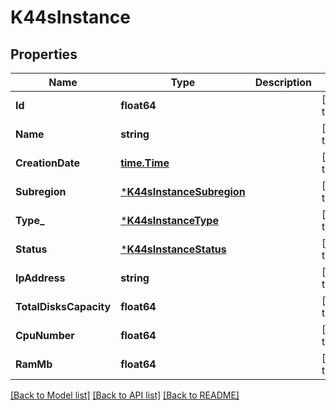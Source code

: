 # K44sInstance

## Properties
Name | Type | Description | Notes
------------ | ------------- | ------------- | -------------
**Id** | **float64** |  | [default to null]
**Name** | **string** |  | [default to null]
**CreationDate** | [**time.Time**](time.Time.md) |  | [default to null]
**Subregion** | [***K44sInstanceSubregion**](K44sInstanceSubregion.md) |  | [default to null]
**Type_** | [***K44sInstanceType**](K44sInstanceType.md) |  | [default to null]
**Status** | [***K44sInstanceStatus**](K44sInstanceStatus.md) |  | [default to null]
**IpAddress** | **string** |  | [default to null]
**TotalDisksCapacity** | **float64** |  | [default to null]
**CpuNumber** | **float64** |  | [default to null]
**RamMb** | **float64** |  | [default to null]

[[Back to Model list]](../README.md#documentation-for-models) [[Back to API list]](../README.md#documentation-for-api-endpoints) [[Back to README]](../README.md)

